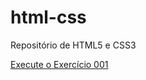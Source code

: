 # html-css
 Repositório de HTML5 e CSS3

 <a href="https://monteiromanoel.github.io/html-css-novo/Estudos/html-css/exercicios/ex001/index.html">Execute o Exercício 001</a>

